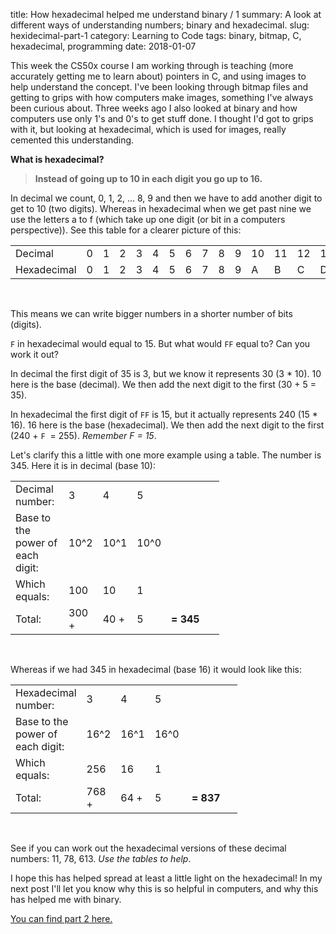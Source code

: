 title: How hexadecimal helped me understand binary / 1 
summary: A look at different ways of understanding numbers; binary and hexadecimal.
slug: hexidecimal-part-1
category: Learning to Code
tags: binary, bitmap, C, hexadecimal, programming
date: 2018-01-07

This week the CS50x course I am working through is teaching (more accurately getting me to learn about) pointers in C, and using images to help understand the concept. I've been looking through bitmap files and getting to grips with how computers make images, something I've always been curious about. Three weeks ago I also looked at binary and how computers use only 1's and 0's to get stuff done. I thought I'd got to grips with it, but looking at hexadecimal, which is used for images, really cemented this understanding.

**What is hexadecimal?**
> **Instead of going up to 10 in each digit you go up to 16.**

In decimal we count, 0, 1, 2, ... 8, 9 and then we have to add another digit to get to 10 (two digits). Whereas in hexadecimal when we get past nine we use the letters a to f (which take up one digit (or bit in a computers perspective)). See this table for a clearer picture of this:

<div class="table-scroll">
<table cellspacing="0">
<colgroup width="85"></colgroup>
<colgroup span="10" width="20"></colgroup>
<colgroup span="6" width="28"></colgroup>
<tbody>
<tr>
<td height="17">Decimal</td>
<td>0</td>
<td>1</td>
<td>2</td>
<td>3</td>
<td>4</td>
<td>5</td>
<td>6</td>
<td>7</td>
<td>8</td>
<td>9</td>
<td>10</td>
<td>11</td>
<td>12</td>
<td>13</td>
<td>14</td>
<td>15</td>
</tr>
<tr>
<td height="17">Hexadecimal</td>
<td>0</td>
<td>1</td>
<td>2</td>
<td>3</td>
<td>4</td>
<td>5</td>
<td>6</td>
<td>7</td>
<td>8</td>
<td>9</td>
<td>A</td>
<td>B</td>
<td>C</td>
<td>D</td>
<td>E</td>
<td>F</td>
</tr>
</tbody>
</table>
</div>
&nbsp;

This means we can write bigger numbers in a shorter number of bits (digits).

`F` in hexadecimal would equal to 15. But what would `FF` equal to? Can you work it out?

In decimal the first digit of 35 is 3, but we know it represents 30 (3 * 10). 10 here is the base (decimal). We then add the next digit to the first (30 + 5 = 35).

In hexadecimal the first digit of `FF` is 15, but it actually represents 240 (15 * 16). 16 here is the base (hexadecimal). We then add the next digit to the first (240 + `F`  = 255). _Remember F = 15_.

Let's clarify this a little with one more example using a table. The number is 345. Here it is in decimal (base 10):

<div class="table-scroll">
<table cellspacing="0">
<colgroup width="85"></colgroup>
<colgroup span="3" width="39"></colgroup>
<colgroup width="85"></colgroup>
<tbody>
<tr>
<td height="17">Decimal number:</td>
<td>3</td>
<td>4</td>
<td>5</td>
<td></td>
</tr>
<tr>
<td height="17">Base to the power of each digit:</td>
<td>10^2</td>
<td>10^1</td>
<td>10^0</td>
<td></td>
</tr>
<tr>
<td height="17">Which equals:</td>
<td>100</td>
<td>10</td>
<td>1</td>
<td></td>
</tr>
<tr>
<td height="17">Total:</td>
<td>300 +</td>
<td>40 +</td>
<td>5</td>
<td><strong>= 345</strong></td>
</tr>
</tbody>
</table>
</div>
&nbsp;

Whereas if we had 345 in hexadecimal (base 16) it would look like this:

<div class="table-scroll">
<table cellspacing="0">
<colgroup width="85"></colgroup>
<colgroup span="3" width="39"></colgroup>
<colgroup width="85"></colgroup>
<tbody>
<tr>
<td height="17">Hexadecimal number:</td>
<td>3</td>
<td>4</td>
<td>5</td>
<td></td>
</tr>
<tr>
<td height="17">Base to the power of each digit:</td>
<td>16^2</td>
<td>16^1</td>
<td>16^0</td>
<td></td>
</tr>
<tr>
<td height="17">Which equals:</td>
<td>256</td>
<td>16</td>
<td>1</td>
<td></td>
</tr>
<tr>
<td height="17">Total:</td>
<td>768 +</td>
<td>64 +</td>
<td>5</td>
<td><strong> = 837</strong></td>
</tr>
</tbody>
</table>
</div>
&nbsp;

See if you can work out the hexadecimal versions of these decimal numbers: 11, 78, 613. _Use the tables to help_.

I hope this has helped spread at least a little light on the hexadecimal! In my next post I'll let you know why this is so helpful in computers, and why this has helped me with binary.

[You can find part 2 here.]({filename}/posts/hexidecimal-part-2.md)